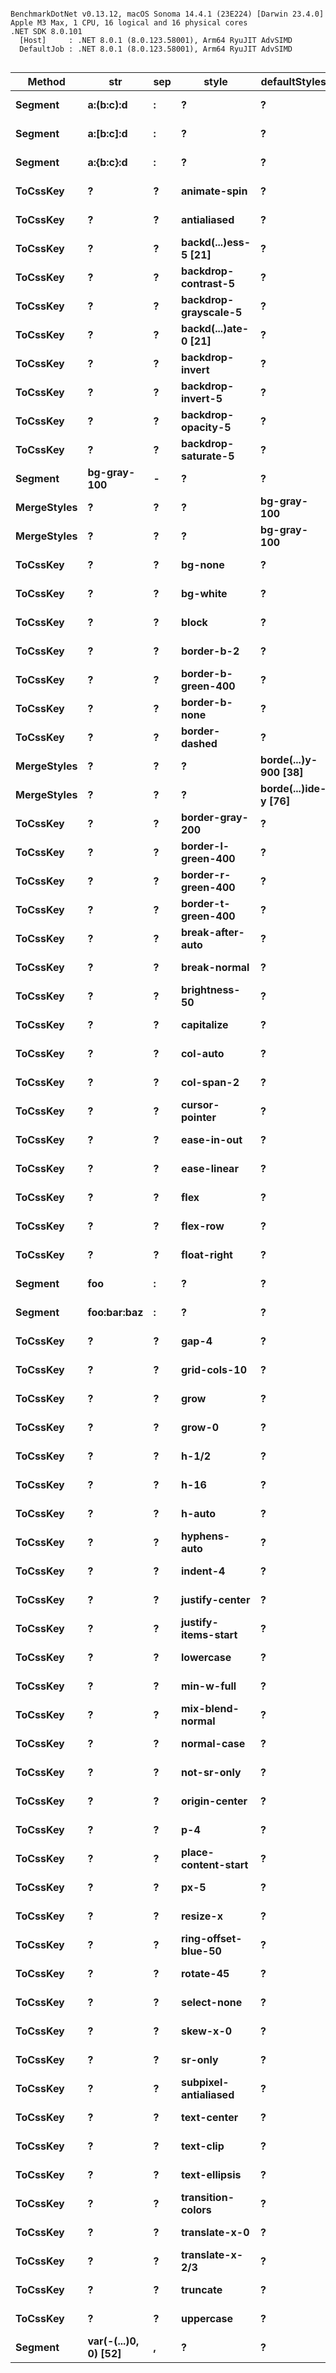 ```

BenchmarkDotNet v0.13.12, macOS Sonoma 14.4.1 (23E224) [Darwin 23.4.0]
Apple M3 Max, 1 CPU, 16 logical and 16 physical cores
.NET SDK 8.0.101
  [Host]     : .NET 8.0.1 (8.0.123.58001), Arm64 RyuJIT AdvSIMD
  DefaultJob : .NET 8.0.1 (8.0.123.58001), Arm64 RyuJIT AdvSIMD


```

| Method          | str                      | sep   | style                    | defaultStyles            | userStyles               |          Mean |        Error |       StdDev |
|-----------------|--------------------------|-------|--------------------------|--------------------------|--------------------------|--------------:|-------------:|-------------:|
| **Segment**     | **a:(b:c):d**            | **:** | **?**                    | **?**                    | **?**                    |  **64.82 ns** | **0.470 ns** | **0.417 ns** |
| **Segment**     | **a:[b:c]:d**            | **:** | **?**                    | **?**                    | **?**                    |  **61.67 ns** | **0.291 ns** | **0.273 ns** |
| **Segment**     | **a:{b:c}:d**            | **:** | **?**                    | **?**                    | **?**                    |  **62.95 ns** | **0.344 ns** | **0.322 ns** |
| **ToCssKey**    | **?**                    | **?** | **animate-spin**         | **?**                    | **?**                    |  **55.18 ns** | **0.238 ns** | **0.223 ns** |
| **ToCssKey**    | **?**                    | **?** | **antialiased**          | **?**                    | **?**                    |  **41.64 ns** | **0.139 ns** | **0.123 ns** |
| **ToCssKey**    | **?**                    | **?** | **backd(...)ess-5 [21]** | **?**                    | **?**                    |  **70.91 ns** | **0.337 ns** | **0.315 ns** |
| **ToCssKey**    | **?**                    | **?** | **backdrop-contrast-5**  | **?**                    | **?**                    |  **68.23 ns** | **0.335 ns** | **0.297 ns** |
| **ToCssKey**    | **?**                    | **?** | **backdrop-grayscale-5** | **?**                    | **?**                    |  **70.13 ns** | **0.250 ns** | **0.221 ns** |
| **ToCssKey**    | **?**                    | **?** | **backd(...)ate-0 [21]** | **?**                    | **?**                    |  **76.61 ns** | **0.451 ns** | **0.422 ns** |
| **ToCssKey**    | **?**                    | **?** | **backdrop-invert**      | **?**                    | **?**                    |  **57.28 ns** | **0.102 ns** | **0.085 ns** |
| **ToCssKey**    | **?**                    | **?** | **backdrop-invert-5**    | **?**                    | **?**                    |  **69.68 ns** | **0.309 ns** | **0.289 ns** |
| **ToCssKey**    | **?**                    | **?** | **backdrop-opacity-5**   | **?**                    | **?**                    |  **67.23 ns** | **0.224 ns** | **0.209 ns** |
| **ToCssKey**    | **?**                    | **?** | **backdrop-saturate-5**  | **?**                    | **?**                    |  **72.23 ns** | **0.322 ns** | **0.285 ns** |
| **Segment**     | **bg-gray-100**          | **-** | **?**                    | **?**                    | **?**                    |  **54.53 ns** | **0.266 ns** | **0.249 ns** |
| **MergeStyles** | **?**                    | **?** | **?**                    | **bg-gray-100**          | **bg-gray-200**          | **212.02 ns** | **0.848 ns** | **0.793 ns** |
| **MergeStyles** | **?**                    | **?** | **?**                    | **bg-gray-100**          | **border-gray-200**      | **240.14 ns** | **1.625 ns** | **1.440 ns** |
| **ToCssKey**    | **?**                    | **?** | **bg-none**              | **?**                    | **?**                    |  **53.49 ns** | **0.242 ns** | **0.226 ns** |
| **ToCssKey**    | **?**                    | **?** | **bg-white**             | **?**                    | **?**                    |  **55.89 ns** | **0.220 ns** | **0.206 ns** |
| **ToCssKey**    | **?**                    | **?** | **block**                | **?**                    | **?**                    |  **35.67 ns** | **0.138 ns** | **0.123 ns** |
| **ToCssKey**    | **?**                    | **?** | **border-b-2**           | **?**                    | **?**                    |  **59.75 ns** | **0.337 ns** | **0.316 ns** |
| **ToCssKey**    | **?**                    | **?** | **border-b-green-400**   | **?**                    | **?**                    |  **71.52 ns** | **0.570 ns** | **0.534 ns** |
| **ToCssKey**    | **?**                    | **?** | **border-b-none**        | **?**                    | **?**                    |  **62.91 ns** | **0.547 ns** | **0.512 ns** |
| **ToCssKey**    | **?**                    | **?** | **border-dashed**        | **?**                    | **?**                    |  **58.56 ns** | **0.451 ns** | **0.400 ns** |
| **MergeStyles** | **?**                    | **?** | **?**                    | **borde(...)y-900 [38]** | **borde(...)y-300 [37]** | **506.24 ns** | **3.742 ns** | **3.500 ns** |
| **MergeStyles** | **?**                    | **?** | **?**                    | **borde(...)ide-y [76]** | **borde(...)ity-0 [63]** | **948.08 ns** | **7.098 ns** | **6.639 ns** |
| **ToCssKey**    | **?**                    | **?** | **border-gray-200**      | **?**                    | **?**                    |  **60.04 ns** | **0.445 ns** | **0.416 ns** |
| **ToCssKey**    | **?**                    | **?** | **border-l-green-400**   | **?**                    | **?**                    |  **71.54 ns** | **0.601 ns** | **0.562 ns** |
| **ToCssKey**    | **?**                    | **?** | **border-r-green-400**   | **?**                    | **?**                    |  **72.05 ns** | **0.319 ns** | **0.282 ns** |
| **ToCssKey**    | **?**                    | **?** | **border-t-green-400**   | **?**                    | **?**                    |  **72.09 ns** | **0.332 ns** | **0.311 ns** |
| **ToCssKey**    | **?**                    | **?** | **break-after-auto**     | **?**                    | **?**                    |  **59.37 ns** | **0.312 ns** | **0.292 ns** |
| **ToCssKey**    | **?**                    | **?** | **break-normal**         | **?**                    | **?**                    |  **54.29 ns** | **0.226 ns** | **0.212 ns** |
| **ToCssKey**    | **?**                    | **?** | **brightness-50**        | **?**                    | **?**                    |  **54.05 ns** | **0.213 ns** | **0.199 ns** |
| **ToCssKey**    | **?**                    | **?** | **capitalize**           | **?**                    | **?**                    |  **40.47 ns** | **0.169 ns** | **0.158 ns** |
| **ToCssKey**    | **?**                    | **?** | **col-auto**             | **?**                    | **?**                    |  **45.86 ns** | **0.150 ns** | **0.141 ns** |
| **ToCssKey**    | **?**                    | **?** | **col-span-2**           | **?**                    | **?**                    |  **56.04 ns** | **0.283 ns** | **0.236 ns** |
| **ToCssKey**    | **?**                    | **?** | **cursor-pointer**       | **?**                    | **?**                    |  **56.99 ns** | **0.524 ns** | **0.437 ns** |
| **ToCssKey**    | **?**                    | **?** | **ease-in-out**          | **?**                    | **?**                    |  **56.36 ns** | **0.242 ns** | **0.226 ns** |
| **ToCssKey**    | **?**                    | **?** | **ease-linear**          | **?**                    | **?**                    |  **53.76 ns** | **0.223 ns** | **0.186 ns** |
| **ToCssKey**    | **?**                    | **?** | **flex**                 | **?**                    | **?**                    |  **34.65 ns** | **0.386 ns** | **0.342 ns** |
| **ToCssKey**    | **?**                    | **?** | **flex-row**             | **?**                    | **?**                    |  **50.24 ns** | **0.244 ns** | **0.229 ns** |
| **ToCssKey**    | **?**                    | **?** | **float-right**          | **?**                    | **?**                    |  **56.30 ns** | **0.243 ns** | **0.216 ns** |
| **Segment**     | **foo**                  | **:** | **?**                    | **?**                    | **?**                    |  **31.74 ns** | **0.119 ns** | **0.111 ns** |
| **Segment**     | **foo:bar:baz**          | **:** | **?**                    | **?**                    | **?**                    |  **53.03 ns** | **0.645 ns** | **0.572 ns** |
| **ToCssKey**    | **?**                    | **?** | **gap-4**                | **?**                    | **?**                    |  **46.56 ns** | **0.169 ns** | **0.150 ns** |
| **ToCssKey**    | **?**                    | **?** | **grid-cols-10**         | **?**                    | **?**                    |  **57.34 ns** | **0.199 ns** | **0.166 ns** |
| **ToCssKey**    | **?**                    | **?** | **grow**                 | **?**                    | **?**                    |  **34.39 ns** | **0.149 ns** | **0.139 ns** |
| **ToCssKey**    | **?**                    | **?** | **grow-0**               | **?**                    | **?**                    |  **47.08 ns** | **0.260 ns** | **0.217 ns** |
| **ToCssKey**    | **?**                    | **?** | **h-1/2**                | **?**                    | **?**                    |  **51.30 ns** | **0.288 ns** | **0.255 ns** |
| **ToCssKey**    | **?**                    | **?** | **h-16**                 | **?**                    | **?**                    |  **46.14 ns** | **0.165 ns** | **0.138 ns** |
| **ToCssKey**    | **?**                    | **?** | **h-auto**               | **?**                    | **?**                    |  **49.17 ns** | **0.235 ns** | **0.208 ns** |
| **ToCssKey**    | **?**                    | **?** | **hyphens-auto**         | **?**                    | **?**                    |  **53.98 ns** | **0.272 ns** | **0.255 ns** |
| **ToCssKey**    | **?**                    | **?** | **indent-4**             | **?**                    | **?**                    |  **49.38 ns** | **0.309 ns** | **0.274 ns** |
| **ToCssKey**    | **?**                    | **?** | **justify-center**       | **?**                    | **?**                    |  **58.58 ns** | **0.350 ns** | **0.328 ns** |
| **ToCssKey**    | **?**                    | **?** | **justify-items-start**  | **?**                    | **?**                    |  **66.40 ns** | **0.371 ns** | **0.347 ns** |
| **ToCssKey**    | **?**                    | **?** | **lowercase**            | **?**                    | **?**                    |  **39.63 ns** | **0.222 ns** | **0.185 ns** |
| **ToCssKey**    | **?**                    | **?** | **min-w-full**           | **?**                    | **?**                    |  **59.90 ns** | **0.436 ns** | **0.387 ns** |
| **ToCssKey**    | **?**                    | **?** | **mix-blend-normal**     | **?**                    | **?**                    |  **60.31 ns** | **0.292 ns** | **0.273 ns** |
| **ToCssKey**    | **?**                    | **?** | **normal-case**          | **?**                    | **?**                    |  **53.60 ns** | **0.230 ns** | **0.192 ns** |
| **ToCssKey**    | **?**                    | **?** | **not-sr-only**          | **?**                    | **?**                    |  **56.64 ns** | **0.146 ns** | **0.129 ns** |
| **ToCssKey**    | **?**                    | **?** | **origin-center**        | **?**                    | **?**                    |  **58.31 ns** | **0.232 ns** | **0.217 ns** |
| **ToCssKey**    | **?**                    | **?** | **p-4**                  | **?**                    | **?**                    |  **43.87 ns** | **0.210 ns** | **0.186 ns** |
| **ToCssKey**    | **?**                    | **?** | **place-content-start**  | **?**                    | **?**                    |  **67.37 ns** | **0.337 ns** | **0.315 ns** |
| **ToCssKey**    | **?**                    | **?** | **px-5**                 | **?**                    | **?**                    |  **45.87 ns** | **0.233 ns** | **0.195 ns** |
| **ToCssKey**    | **?**                    | **?** | **resize-x**             | **?**                    | **?**                    |  **52.15 ns** | **0.276 ns** | **0.258 ns** |
| **ToCssKey**    | **?**                    | **?** | **ring-offset-blue-50**  | **?**                    | **?**                    |  **73.77 ns** | **0.591 ns** | **0.553 ns** |
| **ToCssKey**    | **?**                    | **?** | **rotate-45**            | **?**                    | **?**                    |  **50.59 ns** | **0.197 ns** | **0.165 ns** |
| **ToCssKey**    | **?**                    | **?** | **select-none**          | **?**                    | **?**                    |  **52.86 ns** | **0.260 ns** | **0.231 ns** |
| **ToCssKey**    | **?**                    | **?** | **skew-x-0**             | **?**                    | **?**                    |  **58.28 ns** | **0.339 ns** | **0.300 ns** |
| **ToCssKey**    | **?**                    | **?** | **sr-only**              | **?**                    | **?**                    |  **50.16 ns** | **0.202 ns** | **0.179 ns** |
| **ToCssKey**    | **?**                    | **?** | **subpixel-antialiased** | **?**                    | **?**                    |  **63.04 ns** | **0.280 ns** | **0.234 ns** |
| **ToCssKey**    | **?**                    | **?** | **text-center**          | **?**                    | **?**                    |  **57.17 ns** | **0.170 ns** | **0.151 ns** |
| **ToCssKey**    | **?**                    | **?** | **text-clip**            | **?**                    | **?**                    |  **52.64 ns** | **0.220 ns** | **0.184 ns** |
| **ToCssKey**    | **?**                    | **?** | **text-ellipsis**        | **?**                    | **?**                    |  **55.59 ns** | **0.202 ns** | **0.189 ns** |
| **ToCssKey**    | **?**                    | **?** | **transition-colors**    | **?**                    | **?**                    |  **59.13 ns** | **0.265 ns** | **0.235 ns** |
| **ToCssKey**    | **?**                    | **?** | **translate-x-0**        | **?**                    | **?**                    |  **62.78 ns** | **0.887 ns** | **0.786 ns** |
| **ToCssKey**    | **?**                    | **?** | **translate-x-2/3**      | **?**                    | **?**                    |  **65.17 ns** | **0.396 ns** | **0.331 ns** |
| **ToCssKey**    | **?**                    | **?** | **truncate**             | **?**                    | **?**                    |  **37.96 ns** | **0.158 ns** | **0.140 ns** |
| **ToCssKey**    | **?**                    | **?** | **uppercase**            | **?**                    | **?**                    |  **39.72 ns** | **0.167 ns** | **0.139 ns** |
| **Segment**     | **var(-(...)0, 0) [52]** | **,** | **?**                    | **?**                    | **?**                    | **129.11 ns** | **1.024 ns** | **0.958 ns** |
